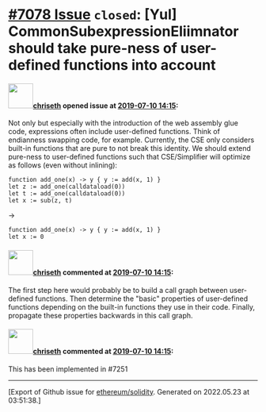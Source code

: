 # [\#7078 Issue](https://github.com/ethereum/solidity/issues/7078) `closed`: [Yul] CommonSubexpressionEliimnator should take pure-ness of user-defined functions into account

#### <img src="https://avatars.githubusercontent.com/u/9073706?v=4" width="50">[chriseth](https://github.com/chriseth) opened issue at [2019-07-10 14:15](https://github.com/ethereum/solidity/issues/7078):

Not only but especially with the introduction of the web assembly glue code, expressions often include user-defined functions. Think of endianness swapping code, for example. Currently, the CSE only considers built-in functions that are pure to not break this identity. We should extend pure-ness to user-defined functions such that CSE/Simplifier will optimize as follows (even without inlining):

```
function add_one(x) -> y { y := add(x, 1) }
let z := add_one(calldataload(0))
let t := add_one(calldataload(0))
let x := sub(z, t)
```
->

```
function add_one(x) -> y { y := add(x, 1) }
let x := 0
```

#### <img src="https://avatars.githubusercontent.com/u/9073706?v=4" width="50">[chriseth](https://github.com/chriseth) commented at [2019-07-10 14:15](https://github.com/ethereum/solidity/issues/7078#issuecomment-510085457):

The first step here would probably be to build a call graph between user-defined functions. Then determine the "basic" properties of user-defined functions depending on the built-in functions they use in their code. Finally, propagate these properties backwards in this call graph.

#### <img src="https://avatars.githubusercontent.com/u/9073706?v=4" width="50">[chriseth](https://github.com/chriseth) commented at [2019-07-10 14:15](https://github.com/ethereum/solidity/issues/7078#issuecomment-528003920):

This has been implemented in #7251


-------------------------------------------------------------------------------



[Export of Github issue for [ethereum/solidity](https://github.com/ethereum/solidity). Generated on 2022.05.23 at 03:51:38.]
